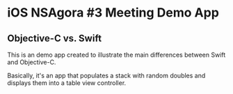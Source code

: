 # iOS NSAgora #3 Meeting Demo App
## Objective-C vs. Swift
This is an demo app created to illustrate the main differences between Swift and Objective-C.

Basically, it's an app that populates a stack with random doubles and displays them into a table view controller.